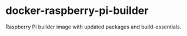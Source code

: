 # docker-raspberry-pi-builder
Raspberry Pi builder image with updated packages and build-essentials.
